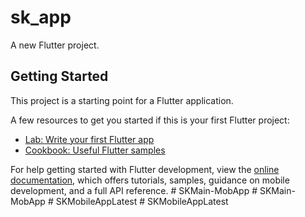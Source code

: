 # sk_app

A new Flutter project.

## Getting Started

This project is a starting point for a Flutter application.

A few resources to get you started if this is your first Flutter project:

- [Lab: Write your first Flutter app](https://docs.flutter.dev/get-started/codelab)
- [Cookbook: Useful Flutter samples](https://docs.flutter.dev/cookbook)

For help getting started with Flutter development, view the
[online documentation](https://docs.flutter.dev/), which offers tutorials,
samples, guidance on mobile development, and a full API reference.
#   S K M a i n - M o b A p p  
 #   S K M a i n - M o b A p p  
 #   S K M o b i l e A p p L a t e s t  
 #   S K M o b i l e A p p L a t e s t  
 